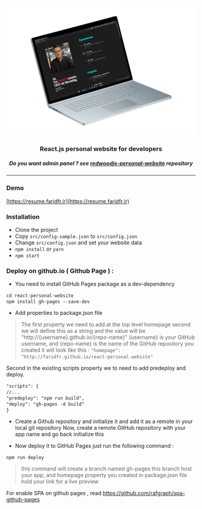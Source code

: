 <div align="center">
<img src="https://raw.githubusercontent.com/faridfr/react-personal-website/master/public/github/readme.png" width="800" alt="personal website for developers">
<h3>React.js personal website for developers</h3>
<h5>Do you want admin panel ? see <a href="https://github.com/faridfr/redwoodjs-personal-website">redwoodjs-personal-website</a> repository</h5>
</div>

<hr>

### Demo
[https://resume.faridfr.ir](https://resume.faridfr.ir)

### Installation

- Clone the project
- Copy `src/config-sample.json` to `src/config.json`
- Change `src/config.json` and set your website data
- `npm install` or `yarn`
- `npm start`

### Deploy on github.io ( Github Page ) :

- You need to install GitHub Pages package as a dev-dependency
```
cd react-personal-website
npm install gh-pages --save-dev
```

- Add properties to package.json file
> The first property we need to add at the top level homepage second we will define this as a string and the value will be "http://{username}.github.io/{repo-name}" {username} is your GitHub username, and {repo-name} is the name of the GitHub repository you created it will look like this :
`"homepage": "http://faridfr.github.io/react-personal-website"`

   Second in the existing scripts property we to need to add predeploy and deploy.
```
"scripts": {
//...
"predeploy": "npm run build",
"deploy": "gh-pages -d build"
}
```

- Create a Github repository and initialize it and add it as a remote in your local git repository
Now, create a remote GitHub repository with your app name and go back initialize this


- Now deploy it to GitHub Pages
just run the following command :
```
npm run deploy
```

> this command will create a branch named gh-pages this branch host your app, and homepage property you created in package.json file hold your link for a live preview

For enable SPA on github pages , read https://github.com/rafgraph/spa-github-pages
